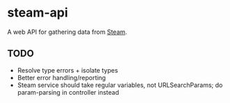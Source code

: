 # steam-api

A web API for gathering data from [Steam](https://store.steampowered.com/).

## TODO
* Resolve type errors + isolate types
* Better error handling/reporting
* Steam service should take regular variables, not URLSearchParams; do param-parsing in controller instead